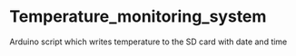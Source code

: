 # Temperature_monitoring_system
Arduino script which writes temperature to the SD card with date and time
